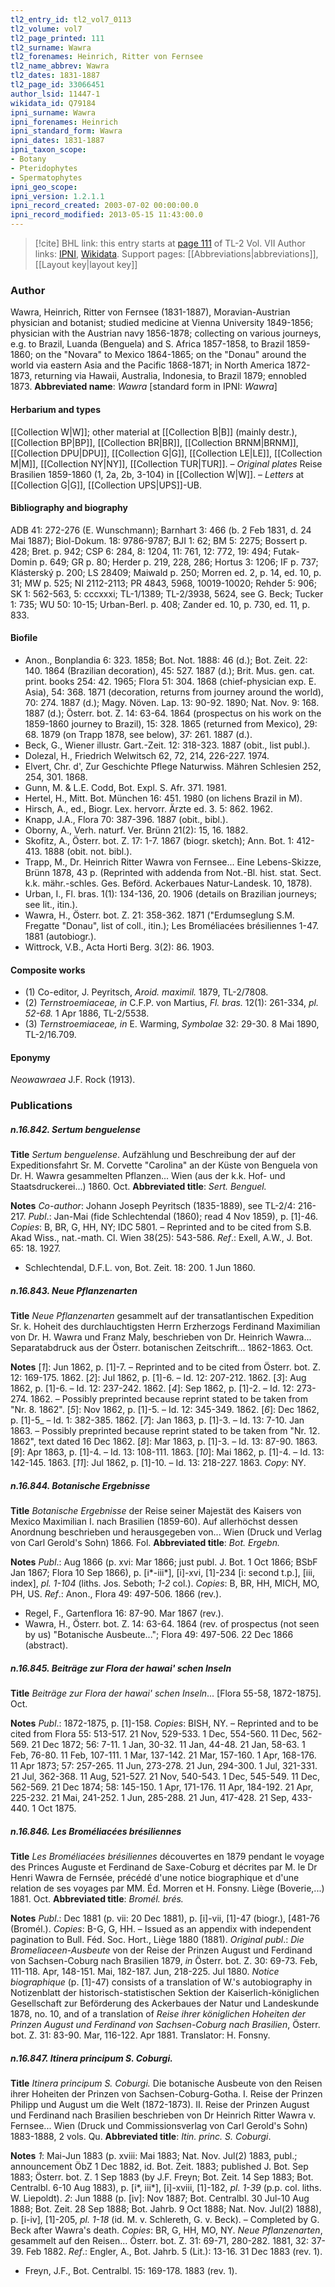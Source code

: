 ```yaml
---
tl2_entry_id: tl2_vol7_0113
tl2_volume: vol7
tl2_page_printed: 111
tl2_surname: Wawra
tl2_forenames: Heinrich, Ritter von Fernsee
tl2_name_abbrev: Wawra
tl2_dates: 1831-1887
tl2_page_id: 33066451
author_lsid: 11447-1
wikidata_id: Q79184
ipni_surname: Wawra
ipni_forenames: Heinrich
ipni_standard_form: Wawra
ipni_dates: 1831-1887
ipni_taxon_scope: 
- Botany
- Pteridophytes
- Spermatophytes
ipni_geo_scope: 
ipni_version: 1.2.1.1
ipni_record_created: 2003-07-02 00:00:00.0
ipni_record_modified: 2013-05-15 11:43:00.0
---
```


> [!cite] BHL link: this entry starts at [page 111](https://www.biodiversitylibrary.org/page/33066451) of TL-2 Vol. VII
> Author links: [IPNI](https://www.ipni.org/a/11447-1), [Wikidata](https://www.wikidata.org/wiki/Q79184). Support pages: [[Abbreviations|abbreviations]], [[Layout key|layout key]]

### Author

Wawra, Heinrich, Ritter von Fernsee (1831-1887), Moravian-Austrian physician and botanist; studied medicine at Vienna University 1849-1856; physician with the Austrian navy 1856-1878; collecting on various journeys, e.g. to Brazil, Luanda (Benguela) and S. Africa 1857-1858, to Brazil 1859-1860; on the "Novara" to Mexico 1864-1865; on the "Donau" around the world via eastern Asia and the Pacific 1868-1871; in North America 1872-1873, returning via Hawaii, Australia, Indonesia, to Brazil 1879; ennobled 1873. 
**Abbreviated name**: *Wawra* \[standard form in IPNI: *Wawra*\]

#### Herbarium and types

[[Collection W|W]]; other material at [[Collection B|B]] (mainly destr.), [[Collection BP|BP]], [[Collection BR|BR]], [[Collection BRNM|BRNM]], [[Collection DPU|DPU]], [[Collection G|G]], [[Collection LE|LE]], [[Collection M|M]], [[Collection NY|NY]], [[Collection TUR|TUR]]. – *Original plates* Reise Brasilien 1859-1860 (1, 2a, 2b, 3-104) in [[Collection W|W]]. – *Letters* at [[Collection G|G]], [[Collection UPS|UPS]]-UB.

#### Bibliography and biography

ADB 41: 272-276 (E. Wunschmann); Barnhart 3: 466 (b. 2 Feb 1831, d. 24 Mai 1887); Biol-Dokum. 18: 9786-9787; BJI 1: 62; BM 5: 2275; Bossert p. 428; Bret. p. 942; CSP 6: 284, 8: 1204, 11: 761, 12: 772, 19: 494; Futak-Domin p. 649; GR p. 80; Herder p. 219, 228, 286; Hortus 3: 1206; IF p. 737; Klásterský p. 200; LS 28409; Maiwald p. 250; Morren ed. 2, p. 14, ed. 10, p. 31; MW p. 525; NI 2112-2113; PR 4843, 5968, 10019-10020; Rehder 5: 906; SK 1: 562-563, 5: cccxxxi; TL-1/1389; TL-2/3938, 5624, see G. Beck; Tucker 1: 735; WU 50: 10-15; Urban-Berl. p. 408; Zander ed. 10, p. 730, ed. 11, p. 833.

#### Biofile

- Anon., Bonplandia 6: 323. 1858; Bot. Not. 1888: 46 (d.); Bot. Zeit. 22: 140. 1864 (Brazilian decoration), 45: 527. 1887 (d.); Brit. Mus. gen. cat. print. books 254: 42. 1965; Flora 51: 304. 1868 (chief-physician exp. E. Asia), 54: 368. 1871 (decoration, returns from journey around the world), 70: 274. 1887 (d.); Magy. Növen. Lap. 13: 90-92. 1890; Nat. Nov. 9: 168. 1887 (d.); Österr. bot. Z. 14: 63-64. 1864 (prospectus on his work on the 1859-1860 journey to Brazil), 15: 328. 1865 (returned from Mexico), 29: 68. 1879 (on Trapp 1878, see below), 37: 261. 1887 (d.).
- Beck, G., Wiener illustr. Gart.-Zeit. 12: 318-323. 1887 (obit., list publ.).
- Dolezal, H., Friedrich Welwitsch 62, 72, 214, 226-227. 1974.
- Elvert, Chr. d', Zur Geschichte Pflege Naturwiss. Mähren Schlesien 252, 254, 301. 1868.
- Gunn, M. & L.E. Codd, Bot. Expl. S. Afr. 371. 1981.
- Hertel, H., Mitt. Bot. München 16: 451. 1980 (on lichens Brazil in M).
- Hirsch, A., ed., Biogr. Lex. hervorr. Ärzte ed. 3. 5: 862. 1962.
- Knapp, J.A., Flora 70: 387-396. 1887 (obit., bibl.).
- Oborny, A., Verh. naturf. Ver. Brünn 21(2): 15, 16. 1882.
- Skofitz, A., Österr. bot. Z. 17: 1-7. 1867 (biogr. sketch); Ann. Bot. 1: 412-413. 1888 (obit. not. bibl.).
- Trapp, M., Dr. Heinrich Ritter Wawra von Fernsee... Eine Lebens-Skizze, Brünn 1878, 43 p. (Reprinted with addenda from Not.-Bl. hist. stat. Sect. k.k. mähr.-schles. Ges. Beförd. Ackerbaues Natur-Landesk. 10, 1878).
- Urban, I., Fl. bras. 1(1): 134-136, 20. 1906 (details on Brazilian journeys; see lit., itin.).
- Wawra, H., Österr. bot. Z. 21: 358-362. 1871 ("Erdumseglung S.M. Fregatte "Donau", list of coll., itin.); Les Broméliacées brésiliennes 1-47. 1881 (autobiogr.).
- Wittrock, V.B., Acta Horti Berg. 3(2): 86. 1903.

#### Composite works

- (1) Co-editor, J. Peyritsch, *Aroid. maximil.* 1879, TL-2/7808.
- (2) *Ternstroemiaceae, in* C.F.P. von Martius, *Fl. bras.* 12(1): 261-334, *pl. 52-68.* 1 Apr 1886, TL-2/5538.
- (3) *Ternstroemiaceae, in* E. Warming, *Symbolae* 32: 29-30. 8 Mai 1890, TL-2/16.709.

#### Eponymy

*Neowawraea* J.F. Rock (1913).

### Publications

##### n.16.842. Sertum benguelense

**Title**
*Sertum benguelense*. Aufzählung und Beschreibung der auf der Expeditionsfahrt Sr. M. Corvette "Carolina" an der Küste von Benguela von Dr. H. Wawra gesammelten Pflanzen... Wien (aus der k.k. Hof- und Staatsdruckerei...) 1860. Oct.
**Abbreviated title**: *Sert. Benguel.*

**Notes**
*Co-author*: Johann Joseph Peyritsch (1835-1889), see TL-2/4: 216-217.
*Publ*.: Jan-Mai (fide Schlechtendal (1860); read 4 Nov 1859), p. \[1\]-46. *Copies*: B, BR, G, HH, NY; IDC 5801. – Reprinted and to be cited from S.B. Akad Wiss., nat.-math. Cl. Wien 38(25): 543-586.
*Ref*.: Exell, A.W., J. Bot. 65: 18. 1927.
- Schlechtendal, D.F.L. von, Bot. Zeit. 18: 200. 1 Jun 1860.

##### n.16.843. Neue Pflanzenarten

**Title**
*Neue Pflanzenarten* gesammelt auf der transatlantischen Expedition Sr. k. Hoheit des durchlauchtigsten Herrn Erzherzogs Ferdinand Maximilian von Dr. H. Wawra und Franz Maly, beschrieben von Dr. Heinrich Wawra... Separatabdruck aus der Österr. botanischen Zeitschrift... 1862-1863. Oct.

**Notes**
\[*1*\]: Jun 1862, p. \[1\]-7. – Reprinted and to be cited from Österr. bot. Z. 12: 169-175. 1862.
\[*2*\]: Jul 1862, p. \[1\]-6. – Id. 12: 207-212. 1862.
\[*3*\]: Aug 1862, p. \[1\]-6. – Id. 12: 237-242. 1862.
\[*4*\]: Sep 1862, p. \[1\]-2. – Id. 12: 273-274. 1862. – Possibly preprinted because reprint stated to be taken from "Nr. 8. 1862".
\[*5*\]: Nov 1862, p. \[1\]-5. – Id. 12: 345-349. 1862.
\[*6*\]: Dec 1862, p. \[1\]-5\_ – Id. 1: 382-385. 1862.
\[*7*\]: Jan 1863, p. \[1\]-3. – Id. 13: 7-10. Jan 1863. – Possibly preprinted because reprint stated to be taken from "Nr. 12. 1862", text dated 16 Dec 1862.
\[*8*\]: Mar 1863, p. \[1\]-3. – Id. 13: 87-90. 1863.
\[*9*\]: Apr 1863, p. \[1\]-4. – Id. 13: 108-111. 1863.
\[*10*\]: Mai 1862, p. \[1\]-4. – Id. 13: 142-145. 1863.
\[*11*\]: Jul 1862, p. \[1\]-10. – Id. 13: 218-227. 1863.
*Copy*: NY.

##### n.16.844. Botanische Ergebnisse

**Title**
*Botanische Ergebnisse* der Reise seiner Majestät des Kaisers von Mexico Maximilian I. nach Brasilien (1859-60). Auf allerhöchst dessen Anordnung beschrieben und herausgegeben von... Wien (Druck und Verlag von Carl Gerold's Sohn) 1866. Fol.
**Abbreviated title**: *Bot. Ergebn.*

**Notes**
*Publ*.: Aug 1866 (p. xvi: Mar 1866; just publ. J. Bot. 1 Oct 1866; BSbF Jan 1867; Flora 10 Sep 1866), p. \[i\*-iii\*\], \[i\]-xvi, \[1\]-234 \[i: second t.p.\], \[iii, index\], *pl. 1-104* (liths. Jos. Seboth; *1-2* col.). *Copies*: B, BR, HH, MICH, MO, PH, US.
*Ref*.: Anon., Flora 49: 497-506. 1866 (rev.).
- Regel, F., Gartenflora 16: 87-90. Mar 1867 (rev.).
- Wawra, H., Österr. bot. Z. 14: 63-64. 1864 (rev. of prospectus (not seen by us) "Botanische Ausbeute..."; Flora 49: 497-506. 22 Dec 1866 (abstract).

##### n.16.845. Beiträge zur Flora der hawai' schen Inseln

**Title**
*Beiträge zur Flora der hawai' schen Inseln*... \[Flora 55-58, 1872-1875\]. Oct.

**Notes**
*Publ*.: 1872-1875, p. \[1\]-158. *Copies*: BISH, NY. – Reprinted and to be cited from Flora 55: 513-517. 21 Nov, 529-533. 1 Dec, 554-560. 11 Dec, 562-569. 21 Dec 1872; 56: 7-11. 1 Jan, 30-32. 11 Jan, 44-48. 21 Jan, 58-63. 1 Feb, 76-80. 11 Feb, 107-111. 1 Mar, 137-142.
21 Mar, 157-160. 1 Apr, 168-176. 11 Apr 1873; 57: 257-265. 11 Jun, 273-278. 21 Jun, 294-300. 1 Jul, 321-331. 21 Jul, 362-368. 11 Aug, 521-527. 21 Nov, 540-543. 1 Dec, 545-549. 11 Dec, 562-569. 21 Dec 1874; 58: 145-150. 1 Apr, 171-176. 11 Apr, 184-192. 21 Apr, 225-232. 21 Mai, 241-252. 1 Jun, 285-288. 21 Jun, 417-428. 21 Sep, 433-440. 1 Oct 1875.

##### n.16.846. Les Broméliacées brésiliennes

**Title**
*Les Broméliacées brésiliennes* découvertes en 1879 pendant le voyage des Princes Auguste et Ferdinand de Saxe-Coburg et décrites par M. le Dr Henri Wawra de Fernsée, précédé d'une notice biographique et d'une relation de ses voyages par MM. Éd. Morren et H. Fonsny. Liège (Boverie,...) 1881. Oct.
**Abbreviated title**: *Bromél. brés.*

**Notes**
*Publ*.: Dec 1881 (p. vii: 20 Dec 1881), p. \[i\]-vii, \[1\]-47 (biogr.), \[481-76 (Bromél.).
*Copies*: B-G, G, HH. – Issued as an appendix with independent pagination to Bull. Féd. Soc. Hort., Liège 1880 (1881).
*Original publ*.: *Die Bromeliaceen-Ausbeute* von der Reise der Prinzen August und Ferdinand von Sachsen-Coburg nach Brasilien 1879, *in* Österr. bot. Z. 30: 69-73. Feb, 111-118. Apr, 148-151. Mai, 182-187. Jun, 218-225. Jul 1880.
*Notice biographique* (p. \[1\]-47) consists of a translation of W.'s autobiography in Notizenblatt der historisch-statistischen Sektion der Kaiserlich-königlichen Gesellschaft zur Beförderung des Ackerbaues der Natur und Landeskunde 1878, no. 10, and of a translation of *Reise ihrer königlichen Hoheiten der Prinzen August und Ferdinand von Sachsen-Coburg nach Brasilien*, Österr. bot. Z. 31: 83-90. Mar, 116-122. Apr 1881. Translator: H. Fonsny.

##### n.16.847. Itinera principum S. Coburgi.

**Title**
*Itinera principum S. Coburgi.* Die botanische Ausbeute von den Reisen ihrer Hoheiten der Prinzen von Sachsen-Coburg-Gotha. I. Reise der Prinzen Philipp und August um die Welt (1872-1873). II. Reise der Prinzen August und Ferdinand nach Brasilien beschrieben von Dr Heinrich Ritter Wawra v. Fernsee... Wien (Druck und Commissionsverlag von Carl Gerold's Sohn) 1883-1888, 2 vols. Qu.
**Abbreviated title**: *Itin. princ. S. Coburgi*.

**Notes**
*1*: Mai-Jun 1883 (p. xviii: Mai 1883; Nat. Nov. Jul(2) 1883, publ.; announcement ÖbZ 1 Dec 1882, id. Bot. Zeit. 1883; published J. Bot. Sep 1883; Österr. bot. Z. 1 Sep 1883 (by J.F. Freyn; Bot. Zeit. 14 Sep 1883; Bot. Centralbl. 6-10 Aug 1883), p. \[i\*, iii\*\], \[i\]-xviii, \[1\]-182, *pl. 1-39* (p.p. col. liths. W. Liepoldt).
*2*: Jun 1888 (p. \[iv\]: Nov 1887; Bot. Centralbl. 30 Jul-10 Aug 1888; Bot. Zeit. 28 Sep 1888; Bot. Jahrb. 9 Oct 1888; Nat. Nov. Jul(2) 1888), p. \[i-iv\], \[1\]-205, *pl. 1-18* (id. M. v. Schlereth, G. v. Beck). – Completed by G. Beck after Wawra's death.
*Copies*: BR, G, HH, MO, NY.
*Neue Pflanzenarten*, gesammelt auf den Reisen... Österr. bot. Z. 31: 69-71, 280-282. 1881, 32: 37-39. Feb 1882.
*Ref*.: Engler, A., Bot. Jahrb. 5 (Lit.): 13-16. 31 Dec 1883 (rev. 1).
- Freyn, J.F., Bot. Centralbl. 15: 169-178. 1883 (rev. 1).

